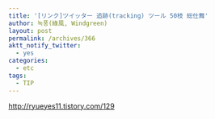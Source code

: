 ```yaml
---
title: '[リンク]ツイッター 追跡(tracking) ツール 50枝 総仕舞'
author: 녹풍(綠風, Windgreen)
layout: post
permalink: /archives/366
aktt_notify_twitter:
  - yes
categories:
  - etc
tags:
  - TIP
---
```

<a target="_blank" href="http://ryueyes11.tistory.com/129">http://ryueyes11.tistory.com/129</a>